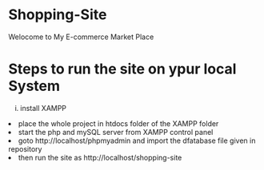 # Shopping-Site
Welocome to My E-commerce Market Place

# Steps to run the site on ypur local System
<ol type="i">
<li> install XAMPP </ol>
<li> place the whole project in htdocs folder of the XAMPP folder</li>
<li> start the php and mySQL server from XAMPP control panel </li>
<li> goto http://localhost/phpmyadmin and import the dfatabase file given in repository </li>
<li> then run the site as http://localhost/shopping-site
</ol>
